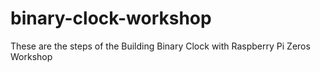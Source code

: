 # binary-clock-workshop
These are the steps of the Building Binary Clock with Raspberry Pi Zeros Workshop
